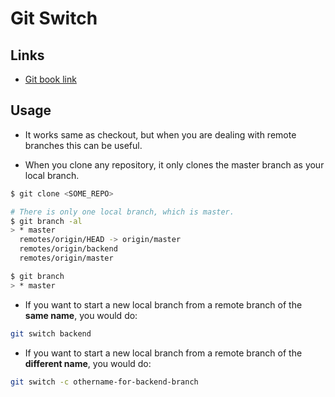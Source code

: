 # Git Switch

## Links

- [Git book link](https://git-scm.com/docs/git-switch)

## Usage

- It works same as checkout, but when you are dealing with remote branches this can be useful.

- When you clone any repository, it only clones the master branch as your local branch.

```bash
$ git clone <SOME_REPO>

# There is only one local branch, which is master.
$ git branch -al
> * master
  remotes/origin/HEAD -> origin/master
  remotes/origin/backend
  remotes/origin/master

$ git branch
> * master
```

- If you want to start a new local branch from a remote branch of the **same name**, you would do:

```bash
git switch backend
```

- If you want to start a new local branch from a remote branch of the **different name**, you would do:

```bash
git switch -c othername-for-backend-branch
```

